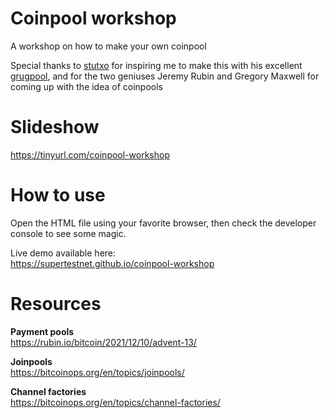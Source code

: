 # Coinpool workshop
A workshop on how to make your own coinpool

Special thanks to [stutxo](https://github.com/stutxo/) for inspiring me to make this with his excellent [grugpool](https://github.com/stutxo/op_ctv_payment_pool), and for the two geniuses Jeremy Rubin and Gregory Maxwell for coming up with the idea of coinpools

# Slideshow
https://tinyurl.com/coinpool-workshop

# How to use

Open the HTML file using your favorite browser, then check the developer console to see some magic.

Live demo available here:  
https://supertestnet.github.io/coinpool-workshop

# Resources
**Payment pools**  
https://rubin.io/bitcoin/2021/12/10/advent-13/

**Joinpools**  
https://bitcoinops.org/en/topics/joinpools/

**Channel factories**  
https://bitcoinops.org/en/topics/channel-factories/
